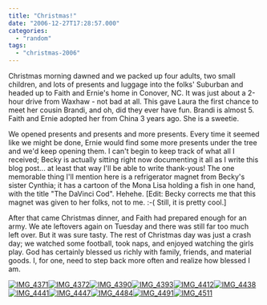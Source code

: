 ```yaml
---
title: "Christmas!"
date: "2006-12-27T17:28:57.000"
categories: 
  - "random"
tags: 
  - "christmas-2006"
---
```


Christmas morning dawned and we packed up four adults, two small children, and lots of presents and luggage into the folks' Suburban and headed up to Faith and Ernie's home in Conover, NC. It was just about a 2-hour drive from Waxhaw - not bad at all. This gave Laura the first chance to meet her cousin Brandi, and oh, did they ever have fun. Brandi is almost 5. Faith and Ernie adopted her from China 3 years ago. She is a sweetie.

We opened presents and presents and more presents. Every time it seemed like we might be done, Ernie would find some more presents under the tree and we'd keep opening them. I can't begin to keep track of what all I received; Becky is actually sitting right now documenting it all as I write this blog post... at least that way I'll be able to write thank-yous! The one memorable thing I'll mention here is a refrigerator magnet from Becky's sister Cynthia; it has a cartoon of the Mona Lisa holding a fish in one hand, with the title "The DaVinci Cod". Hehehe. \[Edit: Becky corrects me that this magnet was given to her folks, not to me. :-( Still, it is pretty cool.\]

After that came Christmas dinner, and Faith had prepared enough for an army. We ate leftovers again on Tuesday and there was still far too much left over. But it was sure tasty. The rest of Christmas day was just a crash day; we watched some football, took naps, and enjoyed watching the girls play. God has certainly blessed us richly with family, friends, and material goods. I, for one, need to step back more often and realize how blessed I am.

[![IMG_4371](http://farm1.static.flickr.com/161/335269216_3368869610_t.jpg)](http://www.flickr.com/photos/chrishubbs/335269216/ "Photo Sharing")[![IMG_4372](http://farm1.static.flickr.com/156/335269220_8c0da360f1_t.jpg)](http://www.flickr.com/photos/chrishubbs/335269220/ "Photo Sharing")[![IMG_4390](http://farm1.static.flickr.com/138/335269222_4aa91aacab_t.jpg)](http://www.flickr.com/photos/chrishubbs/335269222/ "Photo Sharing")[![IMG_4393](http://farm1.static.flickr.com/123/335269223_439e5f518b_t.jpg)](http://www.flickr.com/photos/chrishubbs/335269223/ "Photo Sharing")[![IMG_4412](http://farm1.static.flickr.com/166/335269224_82388fa3a3_t.jpg)](http://www.flickr.com/photos/chrishubbs/335269224/ "Photo Sharing")[![IMG_4438](http://farm1.static.flickr.com/123/335269226_d103e52678_t.jpg)](http://www.flickr.com/photos/chrishubbs/335269226/ "Photo Sharing")[![IMG_4441](http://farm1.static.flickr.com/137/335269882_706214413f_t.jpg)](http://www.flickr.com/photos/chrishubbs/335269882/ "Photo Sharing")[![IMG_4447](http://farm1.static.flickr.com/128/335269886_fdd4c8f8ca_t.jpg)](http://www.flickr.com/photos/chrishubbs/335269886/ "Photo Sharing")[![IMG_4484](http://farm1.static.flickr.com/159/335269890_9b909079c0_t.jpg)](http://www.flickr.com/photos/chrishubbs/335269890/ "Photo Sharing")[![IMG_4491](http://farm1.static.flickr.com/155/335269892_c0509a0110_t.jpg)](http://www.flickr.com/photos/chrishubbs/335269892/ "Photo Sharing")[![IMG_4511](http://farm1.static.flickr.com/135/335269893_8fa164138a_t.jpg)](http://www.flickr.com/photos/chrishubbs/335269893/ "Photo Sharing")
